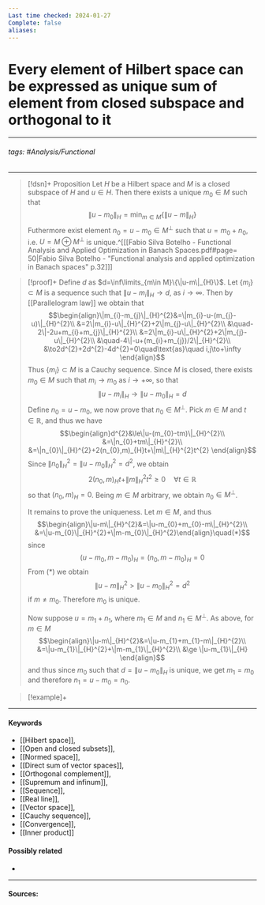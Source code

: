 ```yaml
---
Last time checked: 2024-01-27
Complete: false
aliases:
---
```

# Every element of Hilbert space can be expressed as unique sum of element from closed subspace and orthogonal to it
***
###### tags: #Analysis/Functional 
***
>[!dsn]+ Proposition
>Let $H$ be a Hilbert space and $M$ is a closed subspace of $H$ and $u\in H$. Then there exists a unique $m_{0}\in M$ such that 
>$$\|u-m_{0}\|_{H}=\min_{m\in M}\{\|u-m\|_{H}\}$$
>Futhermore exist element $n_{0}=u-m_{0}\in M^{\perp}$ such that $u=m_{0}+n_{0}$, i.e. $U=M\oplus M^{\perp}$ is unique.^[[[Fabio Silva Botelho - Functional Analysis and Applied Optimization in Banach Spaces.pdf#page= 50|Fabio Silva Botelho - "Functional analysis and applied optimization in Banach spaces" p.32]]]

>[!proof]+
>Define $d$ as $d=\inf\limits_{m\in M}\{\|u-m\|_{H}\}$. Let $\{m_{i}\}\subset M$ is a sequence such that $\|u-m_{i}\|_{H}\to d$, as $i\to\infty$. Then by [[Parallelogram law]] we obtain that
>$$\begin{align}\|m_{i}-m_{j}\|_{H}^{2}&=\|m_{i}-u-(m_{j}-u)\|_{H}^{2}\\ &=2\|m_{i}-u\|_{H}^{2}+2\|m_{j}-u\|_{H}^{2}\\ &\quad-2\|-2u+m_{i}+m_{j}\|_{H}^{2}\\ &=2\|m_{i}-u\|_{H}^{2}+2\|m_{j}-u\|_{H}^{2}\\ &\quad-4\|-u+(m_{i}+m_{j})/2\|_{H}^{2}\\ &\to2d^{2}+2d^{2}-4d^{2}=0\quad\text{as}\quad i,j\to+\infty \end{align}$$
>Thus $\{m_{i}\}\subset M$ is a Cauchy sequence. Since $M$ is closed, there exists $m_{0}\in M$ such that $m_{i}\to m_{0}$ as $i\to+\infty$, so that
>$$\|u-m_{i}\|_{H}\to\|u-m_{0}\|_{H}=d$$
>Define $n_{0}=u-m_{0}$, we now prove that $n_{0}\in M^\perp$.
>Pick $m\in M$ and $t\in\mathbb{R}$, and thus we have
>$$\begin{align}d^{2}&\le\|u-(m_{0}-tm)\|_{H}^{2}\\ &=\|n_{0}+tm\|_{H}^{2}\\ &=\|n_{0}\|_{H}^{2}+2(n_{0},m)_{H}t+\|m\|_{H}^{2}t^{2} \end{align}$$
>Since $\|n_{0}\|_{H}^{2}=\|u-m_{0}\|_{H}^{2}=d^{2}$, we obtain
>$$2(n_{0},m)_{H}t+\|m\|_{H}^{2}t^{2}\ge0\quad\forall t\in\mathbb{R}$$
>so that $(n_{0},m)_{H}=0$. Being $m\in M$ arbitrary, we obtain $n_{0}\in M^{\perp}$.
>
>It remains to prove the uniqueness. Let $m\in M$, and thus
>$$\begin{align}\|u-m\|_{H}^{2}&=\|u-m_{0}+m_{0}-m\|_{H}^{2}\\ &=\|u-m_{0}\|_{H}^{2}+\|m-m_{0}\|_{H}^{2}\end{align}\quad(*)$$
>since $$(u-m_{0},m-m_{0})_{H}=(n_{0},m-m_{0})_{H}=0$$
>From $(*)$ we obtain
>$$\|u-m\|_{H}^{2}>\|u-m_{0}\|_{H}^{2}=d^{2}$$
>if $m\ne m_{0}$. Therefore $m_{0}$ is unique.
>
>Now suppose $u=m_{1}+n_{1}$, where $m_{1}\in M$ and $n_{1}\in M^{\perp}$. As above, for $m\in M$
>$$\begin{align}\|u-m\|_{H}^{2}&=\|u-m_{1}+m_{1}-m\|_{H}^{2}\\ &=\|u-m_{1}\|_{H}^{2}+\|m-m_{1}\|_{H}^{2}\\ &\ge \|u-m_{1}\|_{H} \end{align}$$
>and thus since $m_{0}$ such that $d=\|u-m_{0}\|_{H}$ is unique, we get $m_{1}=m_{0}$ and therefore $n_{1}=u-m_{0}=n_{0}$.

>[!example]+ 
>
***
#### Keywords
- [[Hilbert space]],
- [[Open and closed subsets]],
- [[Normed space]],
- [[Direct sum of vector spaces]],
- [[Orthogonal complement]],
- [[Supremum and infinum]],
- [[Sequence]],
- [[Real line]],
- [[Vector space]],
- [[Cauchy sequence]],
- [[Convergence]],
- [[Inner product]]
#### Possibly related
- 
***
#### Sources: